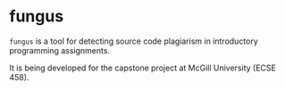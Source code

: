 # fungus
`fungus` is a tool for detecting source code plagiarism in introductory programming assignments.

It is being developed for the capstone project at McGill University (ECSE 458).
